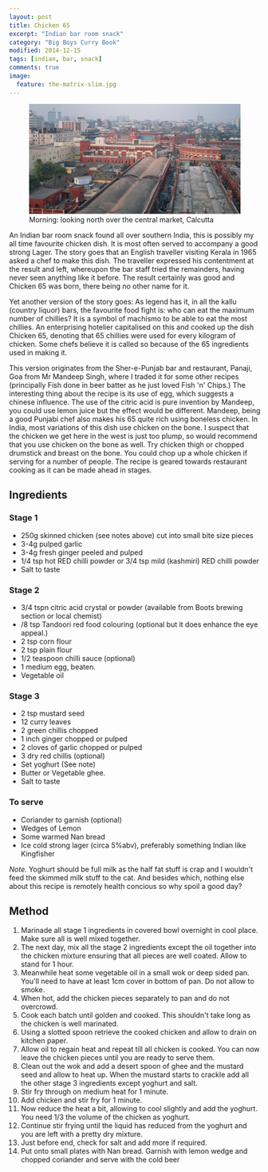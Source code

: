 ```yaml
---
layout: post
title: Chicken 65
excerpt: "Indian bar room snack"
category: "Big Boys Curry Book"
modified: 2014-12-15
tags: [indian, bar, snack]
comments: true
image:
  feature: the-matrix-slim.jpg
---
```


<figure>
	<a href="/images/bbcb/photo21_18.jpg"><img src="/images/bbcb/photo21_18.jpg"></a>
	<figcaption>Morning: looking north over the central market, Calcutta</figcaption>
</figure>

An Indian bar room snack found all over southern India, this is possibly my all 
time favourite chicken dish. It is most often served to accompany a good strong 
Lager. The story goes that an English traveller visiting Kerala in 1965 asked a 
chef to make this dish. The traveller expressed his contentment at the result 
and left, whereupon the bar staff tried the remainders, having never seen 
anything like it before. The result certainly was good and Chicken 65 was born, 
there being no other name for it.

Yet another version of the story goes: As legend has it, in all the kallu 
(country liquor) bars, the favourite food fight is: who can eat the maximum 
number of chillies? It is a symbol of machismo to be able to eat the most chillies. 
An enterprising hotelier capitalised on this and cooked up the dish Chicken 65, 
denoting that 65 chillies were used for every kilogram of chicken. Some chefs 
believe it is called so because of the 65 ingredients used in making it.

This version originates from the Sher-e-Punjab bar and restaurant, Panaji, Goa 
from Mr Mandeep Singh, where I traded it for some other recipes (principally 
Fish done in beer batter as he just loved Fish 'n' Chips.) The interesting thing
about the recipe is its use of egg, which suggests a chinese influence. The use 
of the citric acid is pure invention by Mandeep, you could use lemon juice but 
the effect would be different. Mandeep, being a good Punjabi chef also makes his 
65 quite rich using boneless chicken. In India, most variations of this dish use 
chicken on the bone. I suspect that the chicken we get here in the west is just 
too plump, so would recommend that you use chicken on the bone as well. Try 
chicken thigh or chopped drumstick and breast on the bone. You could chop up a 
whole chicken if serving for a number of people. The recipe is geared towards 
restaurant cooking as it can be made ahead in stages.

## Ingredients

### Stage 1

* 250g skinned chicken (see notes above) cut into small bite size pieces
* 3-4g pulped garlic
* 3-4g fresh ginger peeled and pulped
* 1/4 tsp hot RED chilli powder or 3/4 tsp mild (kashmiri) RED chilli powder
* Salt to taste

### Stage 2

* 3/4 tspn citric acid crystal or powder (available from Boots brewing section or local  chemist)
* /8 tsp Tandoori red food colouring (optional but it does enhance the eye appeal.)
* 2 tsp corn flour
* 2 tsp plain flour
* 1/2 teaspoon chilli sauce (optional)
* 1 medium egg, beaten.
* Vegetable oil

### Stage 3

* 2 tsp mustard seed
* 12 curry leaves
* 2 green chillis chopped
* 1 inch ginger chopped or pulped
* 2 cloves of garlic chopped or pulped
* 3 dry red chillis (optional)
* Set yoghurt (See note)
* Butter or Vegetable ghee.
* Salt to taste

### To serve

* Coriander to garnish (optional)
* Wedges of Lemon
* Some warmed Nan bread
* Ice cold strong lager (circa 5%abv), preferably something Indian like Kingfisher

*Note.* Yoghurt should be full milk as the half fat stuff is crap and I wouldn't 
feed the skimmed milk stuff to the cat. And besides which, nothing else about 
this recipe is remotely health concious so why spoil a good day?

## Method

<ol>
    <li>Marinade all stage 1 ingredients in covered bowl overnight in cool place. Make sure all is well mixed together.</li>
    <li>The next day, mix all the stage 2 ingredients except the oil together into the chicken mixture ensuring that all pieces are well coated. Allow to stand for 1 hour.</li>
    <li>Meanwhile heat some vegetable oil in a small wok or deep sided pan. You'll need to have at least 1cm cover in bottom of pan. Do not allow to smoke.</li>
    <li>When hot, add the chicken pieces separately to pan and do not overcrowd.</li>
    <li>Cook each batch until golden and cooked. This shouldn't take long as the chicken is well marinated.</li>
    <li>Using a slotted spoon retrieve the cooked chicken and allow to drain on kitchen paper.</li>
    <li>Allow oil to regain heat and repeat till all chicken is cooked. You can now leave the chicken pieces until you are ready to serve them.</li>
    <li>Clean out the wok and add a desert spoon of ghee and the mustard seed and allow to heat up. When the mustard starts to crackle add all the other stage 3 ingredients except yoghurt and salt.</li>
    <li>Stir fry through on medium heat for 1 minute.</li>
    <li>Add chicken and stir fry for 1 minute.</li>
    <li>Now reduce the heat a bit, allowing to cool slightly and add the yoghurt. You need 1/3 the volume of the chicken as yoghurt.</li>
    <li>Continue stir frying until the liquid has reduced from the yoghurt and you are left with a pretty dry mixture.</li>
    <li>Just before end, check for salt and add more if required.</li>
    <li>Put onto small plates with Nan bread. Garnish with lemon wedge and chopped coriander and serve with the cold beer</li>
</ol>